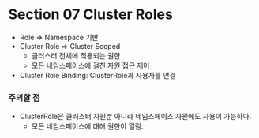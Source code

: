 # Section 07 Cluster Roles

- Role => Namespace 기반 <br>
- Cluster Role => Cluster Scoped
  - 클러스터 전체에 적용되는 권한
  - 모든 네임스페이스에 걸친 자원 접근 제어
- Cluster Role Binding: ClusterRole과 사용자를 연결

### 주의할 점
- ClusterRole은 클러스터 자원뿐 아니라 네임스페이스 자원에도 사용이 가능하다.
  - 모든 네임스페이스에 대해 권한이 열림.